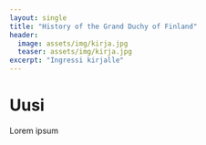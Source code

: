 ```yaml
---
layout: single
title: "History of the Grand Duchy of Finland"
header:
  image: assets/img/kirja.jpg
  teaser: assets/img/kirja.jpg
excerpt: "Ingressi kirjalle"
---
```


# Uusi 

Lorem ipsum
